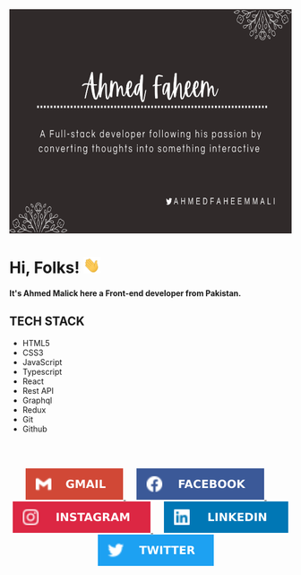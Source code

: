 <img height="400" width="100%" src="./assets/poster.png">

# Hi, Folks! <img src="./assets/wave.gif" width="30px">

#### It's Ahmed Malick here a Front-end developer from Pakistan.

## TECH STACK

- HTML5
- CSS3
- JavaScript
- Typescript
- React
- Rest API
- Graphql
- Redux
- Git
- Github

<br />
<br />

<p align="center">
  <a href="mailto:ahmedfaheemmalick@gmail.com">
  <img src="./assets/gmail.svg" />
  </a>
  &nbsp;&nbsp;&nbsp;&nbsp;
  <a href="https://www.facebook.com/ahmedfaheemmalick">
  <img src="./assets/facebook.svg" />
  </a>
  &nbsp;&nbsp;&nbsp;&nbsp;
  <a href="https://www.instagram.com/ahmedfaheemmalick">
  <img src="./assets/instagram.svg" />
  </a>
  &nbsp;&nbsp;&nbsp;&nbsp;
  <a href="https://www.linkedin.com/in/ahmedfaheemmalick">
  <img src="./assets/linkedin.svg" />
  </a>
  &nbsp;&nbsp;&nbsp;&nbsp;
  <a href="https://twitter.com/ahmedfaheemmali">
  <img src="./assets/twitter.svg" />
  </a>
</p>
